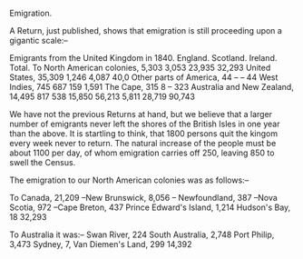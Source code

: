 Emigration.A Return, just published, shows that emigration is still proceeding upon a gigantic scale:–Emigrants from the United Kingdom in 1840. England. Scotland. Ireland. Total. To North American colonies, 5,303 3,053 23,935 32,293 United States, 35,309 1,246 4,087 40,0 Other parts of America, 44 – – 44 West Indies, 745 687 159 1,591 The Cape, 315 8 – 323 Australia and New Zealand, 14,495 817 538 15,850 56,213 5,811 28,719 90,743We have not the previous Returns at hand, but we believe that a larger number of emigrants never left the shores of the British Isles in one year than the above. It is startling to think, that 1800 persons quit the kingom every week never to return. The natural increase of the people must be about 1100 per day, of whom emigration carries off 250, leaving 850 to swell the Census.The emigration to our North American colonies was as follows:–To Canada, 21,209 –New Brunswick, 8,056 – Newfoundland, 387 –Nova Scotia, 972 –Cape Breton, 437 Prince Edward's Island, 1,214 Hudson's Bay, 18 32,293To Australia it was:– Swan River, 224 South Australia, 2,748 Port Philip, 3,473 Sydney, 7, Van Diemen's Land, 299 14,392
